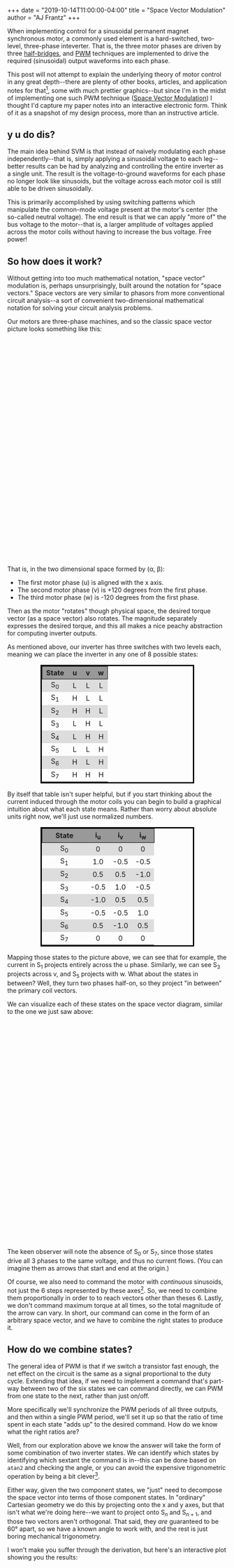 +++
date = "2019-10-14T11:00:00-04:00"
title = "Space Vector Modulation"
author = "AJ Frantz"
+++

When implementing control for a sinusoidal permanent magnet synchronous motor,
a commonly used element is a hard-switched, two-level, three-phase inteverter.
That is, the three motor phases are driven by three
[half-bridges](https://en.wikipedia.org/wiki/H_bridge#Variants), and
[PWM](https://en.wikipedia.org/wiki/Pulse-width_modulation) techniques are
implemented to drive the required (sinusoidal) output waveforms into each
phase.

This post will not attempt to explain the underlying theory of motor control in
any great depth--there are plenty of other books, articles, and application
notes for that[^1], some with much prettier graphics--but since I'm in the
midst of implementing one such PWM technique ([Space Vector
Modulation](https://en.wikipedia.org/wiki/Space_vector_modulation)) I thought
I'd capture my paper notes into an interactive electronic form.  Think of it as
a snapshot of my design process, more than an instructive article.

<!--more-->

## y u do dis?

The main idea behind SVM is that instead of naively modulating each phase
independently--that is, simply applying a sinusoidal voltage to each
leg--better results can be had by analyzing and controlling the entire inverter
as a single unit.  The result is the voltage-to-ground waveforms for each phase
no longer look like sinusoids, but the voltage across each motor coil is still
able to be driven sinusoidally.

This is primarily accomplished by using switching patterns which manipulate the
common-mode voltage present at the motor's center (the so-called neutral
voltage).  The end result is that we can apply "more of" the bus voltage to the
motor--that is, a larger amplitude of voltages applied across the motor coils
without having to increase the bus voltage.  Free power!

## So how does it work?

Without getting into too much mathematical notation, "space vector" modulation
is, perhaps unsurprisingly, built around the notation for "space vectors."
Space vectors are very similar to phasors from more conventional circuit
analysis--a sort of convenient two-dimensional mathematical notation for
solving your circuit analysis problems.

Our motors are three-phase machines, and so the classic space vector picture
looks something like this:

<canvas width="300" height="300" style="display: block; margin: auto;" id="uvw-only"></canvas>
<script src="/svm/uvw-only.js"></script>

That is, in the two dimensional space formed by (α, β):

 * The first motor phase (u) is aligned with the x axis.
 * The second motor phase (v) is +120 degrees from the first phase.
 * The third motor phase (w) is -120 degrees from the first phase.

Then as the motor "rotates" though physical space, the desired torque vector
(as a space vector) also rotates.  The magnitude separately expresses the
desired torque, and this all makes a nice peachy abstraction for computing
inverter outputs.

As mentioned above, our inverter has three switches with two levels each,
meaning we can place the inverter in any one of 8 possible states:

<center>
<style>
    .svm-table table {
        table-layout:fixed;
        border-collapse: collapse;
        border: 3px solid black;
        width: 70%;
    }
    .svm-table thead {
        background-color: #999999;
        border: 1px solid black;
    }
    .svm-table tbody tr:nth-child(odd) {
        background-color: #dddddd;
    }
    .svm-table thead th:nth-child(1) {
        width: 40%;
    }
    .svm-table thead th:nth-child(2) {
        width: 20%;
    }
    .svm-table thead th:nth-child(3) {
        width: 20%;
    }
    .svm-table thead th:nth-child(4) {
        width: 20%;
    }
    .svm-table tbody td {
        text-align: center;
    }
</style>
<div class="svm-table">

State         | u | v | w
--------------|---|---|---
S<sub>0</sub> | L | L | L
S<sub>1</sub> | H | L | L
S<sub>2</sub> | H | H | L
S<sub>3</sub> | L | H | L
S<sub>4</sub> | L | H | H
S<sub>5</sub> | L | L | H
S<sub>6</sub> | H | L | H
S<sub>7</sub> | H | H | H

</div>
</center>

By itself that table isn't super helpful, but if you start thinking about the
current induced through the motor coils you can begin to build a graphical
intuition about what each state means.  Rather than worry about absolute units
right now, we'll just use normalized numbers.

<center>
<div class="svm-table">

State         | i<sub>u</sub> | i<sub>v</sub> | i<sub>w</sub>
--------------|---------------|---------------|----------------
S<sub>0</sub> |       0       |        0      |       0
S<sub>1</sub> |      1.0      |      -0.5     |     -0.5
S<sub>2</sub> |      0.5      |       0.5     |     -1.0
S<sub>3</sub> |     -0.5      |       1.0     |     -0.5
S<sub>4</sub> |     -1.0      |       0.5     |      0.5
S<sub>5</sub> |     -0.5      |      -0.5     |      1.0
S<sub>6</sub> |      0.5      |      -1.0     |      0.5
S<sub>7</sub> |       0       |        0      |       0

</div>
</center>

Mapping those states to the picture above, we can see that for example, the
current in S<sub>1</sub> projects entirely across the u phase.  Similarly, we
can see S<sub>3</sub> projects across v, and S<sub>5</sub> projects with w.
What about the states in between?  Well, they turn two phases half-on, so they
project "in between" the primary coil vectors.

We can visualize each of these states on the space vector diagram, similar to
the one we just saw above:

<canvas width="300" height="300" style="display: block; margin: auto;" id="svm-states"></canvas>
<script src="/svm/svm-states.js"></script>

The keen observer will note the absence of S<sub>0</sub> or S<sub>7</sub>,
since those states drive all 3 phases to the same voltage, and thus no current
flows.  (You can imagine them as arrows that start and end at the origin.)

Of course, we also need to command the motor with _continuous_ sinusoids, not
just the 6 steps represented by these axes[^2].  So, we need to combine them proportionally in order to to
reach vectors other than theses 6.  Lastly, we don't command maximum torque at
all times, so the total magnitude of the arrow can vary.  In short, our command
can come in the form of an arbitrary space vector, and we have to combine the
right states to produce it.

## How do we combine states?

The general idea of PWM is that if we switch a transistor fast enough, the net
effect on the circuit is the same as a signal proportional to the duty cycle.
Extending that idea, if we need to implement a command that's part-way between
two of the six states we can command directly, we can PWM from one state to the
next, rather than just on/off.

More specifically we'll synchronize the PWM periods of all three outputs, and
then within a single PWM period, we'll set it up so that the ratio of time
spent in each state "adds up" to the desired command.  How do we know what the
right ratios are?

Well, from our exploration above we know the answer will take the form of some
combination of two inverter states.  We can identify which states by
identifying which sextant the command is in--this can be done based on `atan2`
and checking the angle, or you can avoid the expensive trigonometric operation
by being a bit clever[^3].

Either way, given the two component states, we "just" need to decompose the
space vector into terms of those component states.  In "ordinary" Cartesian
geometry we do this by projecting onto the x and y axes, but that isn't what
we're doing here--we want to project onto S<sub>_n_</sub> and S<sub>_n_ +
1</sub>, and those two vectors aren't orthogonal.  That said, they _are_
guaranteed to be 60° apart, so we have a known angle to work with, and the rest
is just boring mechanical trigonometry.

I won't make you suffer through the derivation, but here's an interactive plot
showing you the results:

<div>
<canvas width="300" height="300" style="display: block; margin: auto;" id="decomp"></canvas>
</div>

## Wiggling Pins

So now we have two components, indicating the relative amount of time to spend
in each of the two active states.  How to we make our microcontroller dance to
the particular tune ordered up by these components?

Most microcontrollers these days have hardware for generating "center-aligned"
PWM signals.  That is, a piece of hardware that counts `0` to `n` and back to
`0`, outputting a signal when the counter is greater than some threshold `c`.

<canvas width="300" height="130" style="display: block; margin: auto;" id="pwm"></canvas>
<script src="/svm/pwm.js"></script>

Ignoring for now the specifics of whether the counter stops on or before `n`,
etc., this gives us a PWM waveform with period of approximately `2 * n` counts
and duty cycle `2 * (n - c) / (2 * n) = (n - c) / n`.  In the simulation above
we set `c = 0.8 * n`, giving us about a 20% duty cycle.

Given a tool such as the center-aligned PWM mode of a counter, we can arrange
for the three outputs to spend time in the desired inverter states.  We'd like
to avoid switching transistors more often than twice a cycle, and we'd like
to avoid switching more than one of them at a time.

If we're in the first sextant we can assume we start the PWM period
"idle"--that is, in either S<sub>0</sub> (`LLL`) or S<sub>7</sub> (`HHH`).  We
need to spend some time in S<sub>1</sub> (`HLL`) and also S<sub>2</sub>
(`HHL`).  We need to return to the same idle state at the end of the period.

<center>

Start in S<sub>0</sub> | Start in S<sub>7</sub>
-----------------------|-----------------------
 S<sub>0</sub> - `LLL` | S<sub>7</sub> - `HHH`
 S<sub>1</sub> - `HLL` | S<sub>1</sub> - `HLL`
 S<sub>2</sub> - `HHL` | S<sub>2</sub> - `HHL`
 S<sub>0</sub> - `LLL` | S<sub>7</sub> - `HHH`

</center>

With this naive approach, no matter which idle state we choose we wind up with
at least one transition that toggles two transistors.  We can do better,
though!  If we divide the "idle" time across _both_ null states, we can achieve
the desired goals.

<center>

Start in S<sub>0</sub> | Start in S<sub>7</sub>
-----------------------|-----------------------
 S<sub>0</sub> - `LLL` | S<sub>7</sub> - `HHH`
 S<sub>1</sub> - `HLL` | S<sub>2</sub> - `HHL`
 S<sub>2</sub> - `HHL` | S<sub>1</sub> - `HLL`
 S<sub>7</sub> - `HHH` | S<sub>0</sub> - `LLL`
 S<sub>2</sub> - `HHL` | S<sub>1</sub> - `HLL`
 S<sub>1</sub> - `HLL` | S<sub>2</sub> - `HHL`
 S<sub>0</sub> - `LLL` | S<sub>7</sub> - `HHH`

</center>

Depending on if we treat S<sub>0</sub> or S<sub>7</sub> as the initial state,
we have to reverse the order of the states.  This also holds true when we move
between sextants--even and odd numbered sextants will have reversed ordering of
the component states.  Either way, there's always an ordering that will work
for each sextant.

## Kirk or Picard?

Given that we can make sequences that start with S<sub>0</sub> _or_
S<sub>7</sub>, how do we pick between the two?  Well, there's one "leaky" piece
of the SVM abstraction, which is that our inverter can only measure the current
through each phase when the phase output is "low."

If we choose the S<sub>0</sub>-first approach, that places the best current
measurement time at the boundary between PWM cycles.  That is, we would do
something like the following.

 * Wait for the PWM cycle to start.
 * Trigger an ADC reading (probably using automatic hardware triggering on the
   "reload" event).
 * When we receive the ADC result, run our control loops and enqueue our
   desired output for the _next_ cycle.
 * Wait for the PWM cycle to end.
 * (Have the next cycle outputs loaded automatically by hardware.)

This works, but the total _delay_ from measurement -> output change is equal to
the PWM period.  That is, given common PWM frequencies (15 - 65 kHz), we could
be adding as much as 66 microseconds of delay into our control path!

Delay is Enemy #1 for control systems--think of when you turn on your shower in
the morning and you have to wait a while for the water to actually warm up.
The less delay, the better.

Of course, we can increase the PWM frequency, but since our transistors are not
"ideal" devices they consume power every time they switch--faster switching =
more power wasted as heat instead of moving the motor.  There's no free lunches
in engineering[^4].  Either way, we're unlikely to do much better than ~15.4
microseconds (@ 65 kHz).

If we choose S<sub>7</sub>-first though... now we've set ourselves up for a
challenge.  The new order this this:

 * Wait for the PWM cycle to start.
 * Wait for half of the PWM cycle to elapse.
 * Trigger an ADC reading (probably using automatic hardware triggering on the
   "top" event).
 * When we receive the ADC result, run our control loops and enqueue our
   desired output for the _next_ cycle.
 * Wait for the PWM cycle to end.
 * (Have the next cycle outputs loaded automatically by hardware.)

We've halved the delay!  Also, halved the amount of time we have to compute the
next cycle's outputs.  The two go hand-in-hand, and if you imagine a 65 kHz PWM
frequency this leaves us only ~7.7 microseconds to sample the ADCs and compute
our next answer--~1300 clock cycles at 170 MHz.

Which one will I use?  Check back later.  Certainly minimizing delay is
valuable, but so is being able to complete your computations on time, every
time.  Once I get more of the controller implemented and get a better feel for
how speeding everything is, I'll make the final call.

## One Last Detail

We had vector components, and now we have some notion of PWM duty cycles, but
we haven't connected the two.  How do they relate?

We saw that the vector components give us the relative active-state times for
each phase.  We can assume the null-state time will consume the remainder of
the PWM cycle.  That is,

<center>
T<sub>pwm</sub> = T<sub>0</sub> + T<sub>k</sub> + T<sub>k + 1</sub>
</center>

When we were defining the space vector... space... I was intentionally pretty
vague about absolute magnitudes.  It turns out that when mapping between the
scalar vectors (u,v,w) and space vectors there's an arbitrary scaling factor
involved in the transformation.  We can ignore that factor (set it to 1), or
choose it such that the magnitude of the vectors are equivalent (perhaps
reinforcing the "voltage command" abstraction), or even choose it such that the
power of the waveforms is equal.

This is the part where my understanding is the shakiest, but my current
impression is:

 * Since the scaling factor is relatively arbitrary, we _could_ apply some "ideal" scaling factor,
 * but we have other non-ideal effects, like dead time insertion, which mean we'll "wrong" anyway,
 * so we're going to throw a feedback controller around the outside of this whole loop either way,
 * and the tuning of that controller should basically compensate any factor we insert here.

So assuming that holds true for the moment, we're free to scale the actual
interpretation from component directly into an on-time ratio--that is, a duty
cycle.  This intuitively lines up well: if you click at (1.0, 0.0) on the
picture above (i.e., 100% time spent in S<sub>1</sub>),  and you can see how it
makes sense to interpret that as a duty cycle.

There's just one tiny problem: if you're devious, you can click, for example,
in the very upper-right corner, somewhere like (0.99, 0.99).  Our decomposition
will give us something like: 0.42 * S<sub>1</sub> + 1.14 * S<sub>2</sub>.

These values are nonsensical: firstly, we can't apply 114% duty cycle to any
given state, and secondly, we certainly cannot assign 156% duty cycle overall.
_In fact_, we can't even assign _100%_ duty cycle: remember how we need the
switches in 'low' state to measure current?  We can "get away" with only
measuring two of the phases within a quadrant, since the sum of all the
currents must be 0.  Even still, there are problematic cases, like if we're
near 100% duty cycle aligned with S<sub>2</sub> and using the
S<sub>0</sub>-first modulation scheme, we'll have two of the switches toggling
high -> low right at the end of our PWM cycle.  We must have enough time in
S<sub>0</sub> for the current measurements to stabilize and be sampled by our
ADC.

The good news is that for the space vector to continue pointing "in the right
direction" the _ratio_ of the two on-times need not change.  We might not be
able to deliver the full value of the command's magnitude, but we can get "as
close as possible."  The trick is if:

<center>
T<sub>k</sub> + T<sub>k + 1</sub> > (maximum duty cycle)
</center>

Then we simply re-scale them:

<center>
T<sub>k</sub> = (maximum duty cycle) * T<sub>k</sub> / (T<sub>k</sub> + T<sub>k + 1</sub>)
</center>
<center>
T<sub>k + 1</sub> = (maximum duty cycle) * T<sub>k + 1</sub> / (T<sub>k</sub> + T<sub>k + 1</sub>)
</center>

Working through our (0.99, 0.99) example, assuming a maximum duty cycle of 95%,
we get:

<center>
T<sub>1</sub> = 0.95 * 0.42 / (0.42 + 1.14) = ~0.26
</center>
<center>
T<sub>2</sub> = 0.95 * 1.14 / (0.42 + 1.14) = ~0.69
</center>
<center>
T<sub>0+7</sub> = 1.0 - T<sub>1</sub> - T<sub>2</sub> = ~0.05
</center>

That has certainly made the duty cycles more reasonable, but did it preserve
(modulo scaled magnitude) the intended torque vector?  I've reproduced the
interactive command plot found above (they're linked!), but with the duty cycle
clamping in place.  When the vector is duty cycle limited, a new green arrow
will be drawn showing the effective command after clamping:

<canvas width="300" height="300" style="display: block; margin: auto;" id="decomp-clamped"></canvas>
<script src="/svm/decomp.js"></script>

Seems like all my math checks out--at least in theory--so I'm going to go off
and reduce it to practice!

[^1]: While much more math-heavy than most application notes, I found
      [this thesis](https://core.ac.uk/download/pdf/5165531.pdf) to be a useful
      primer since it helped me get comfortable with the _meaning_ behind space
      vectors, rather than just providing a reference implementation.
[^2]: Of course, there _exist_ six-step modulation schemes, primarily for
      trapezoidal motors, but that's a whole different topic from what we're
      trying to do here.
[^3]: The best reference for implementation tricks I've found is
      [probably this one](ftp://ftp.analog.com/pub/www/marketSolutions/motorControl/applicationCode/admc401/pdf/svpwm.pdf).
[^4]: Well, your employer might _buy_ you lunch, but even then it's not free,
      it's just free-to-you.
